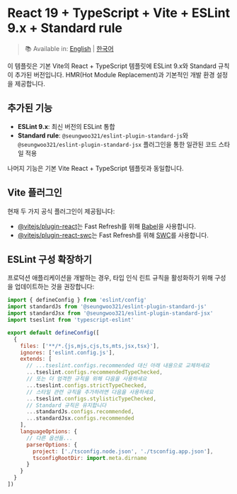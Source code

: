 # React 19 + TypeScript + Vite + ESLint 9.x + Standard rule

> 📚 Available in: [English](./README.md) | [한국어](./README.ko.md)  

이 템플릿은 기본 Vite의 React + TypeScript 템플릿에 ESLint 9.x와 Standard 규칙이 추가된 버전입니다. HMR(Hot Module Replacement)과 기본적인 개발 환경 설정을 제공합니다.

## 추가된 기능

- **ESLint 9.x**: 최신 버전의 ESLint 통합
- **Standard rule**: `@seungwoo321/eslint-plugin-standard-js`와 `@seungwoo321/eslint-plugin-standard-jsx` 플러그인을 통한 일관된 코드 스타일 적용

나머지 기능은 기본 Vite React + TypeScript 템플릿과 동일합니다.

## Vite 플러그인

현재 두 가지 공식 플러그인이 제공됩니다:

- [@vitejs/plugin-react](https://github.com/vitejs/vite-plugin-react/blob/main/packages/plugin-react)는 Fast Refresh를 위해 [Babel](https://babeljs.io/)을 사용합니다.
- [@vitejs/plugin-react-swc](https://github.com/vitejs/vite-plugin-react/blob/main/packages/plugin-react-swc)는 Fast Refresh를 위해 [SWC](https://swc.rs/)를 사용합니다.

## ESLint 구성 확장하기

프로덕션 애플리케이션을 개발하는 경우, 타입 인식 린트 규칙을 활성화하기 위해 구성을 업데이트하는 것을 권장합니다:

```js
import { defineConfig } from 'eslint/config'
import standardJs from '@seungwoo321/eslint-plugin-standard-js'
import standardJsx from '@seungwoo321/eslint-plugin-standard-jsx'
import tseslint from 'typescript-eslint'

export default defineConfig([
  {
    files: ['**/*.{js,mjs,cjs,ts,mts,jsx,tsx}'],
    ignores: ['eslint.config.js'],
    extends: [
      // ...tseslint.configs.recommended 대신 아래 내용으로 교체하세요
      ...tseslint.configs.recommendedTypeChecked,
      // 또는 더 엄격한 규칙을 위해 다음을 사용하세요
      ...tseslint.configs.strictTypeChecked,
      // 스타일 관련 규칙을 추가하려면 다음을 사용하세요
      ...tseslint.configs.stylisticTypeChecked,
      // Standard 규칙은 유지합니다
      ...standardJs.configs.recommended,
      ...standardJsx.configs.recommended
    ],
    languageOptions: {
      // 다른 옵션들...
      parserOptions: {
        project: ['./tsconfig.node.json', './tsconfig.app.json'],
        tsconfigRootDir: import.meta.dirname
      }
    }
  }
])
```